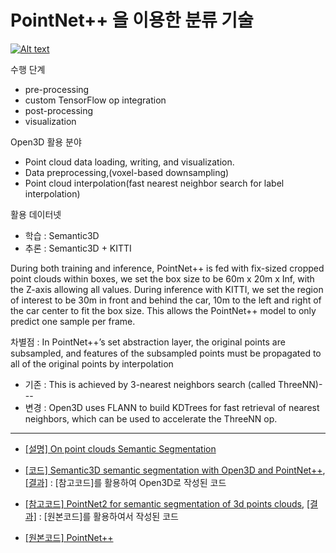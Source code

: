 # PointNet++ 을 이용한 분류 기술 

[![Alt text](https://img.youtube.com/vi/QNVJEI_g4rw/0.jpg)](https://www.youtube.com/watch?v=QNVJEI_g4rw)




수행 단계 
- pre-processing
- custom TensorFlow op integration
- post-processing
- visualization



Open3D 활용 분야 

- Point cloud data loading, writing, and visualization. 
- Data preprocessing,(voxel-based downsampling)
- Point cloud interpolation(fast nearest neighbor search for label interpolation) 


활용 데이터넷 
- 학습 : Semantic3D 
- 추론 : Semantic3D + KITTI 


During both training and inference, PointNet++ is fed with fix-sized cropped point clouds within boxes, we set the box size to be 60m x 20m x Inf, with the Z-axis allowing all values. During inference with KITTI, we set the region of interest to be 30m in front and behind the car, 10m to the left and right of the car center to fit the box size. This allows the PointNet++ model to only predict one sample per frame.


차별점 : In PointNet++’s set abstraction layer, the original points are subsampled, and features of the subsampled points must be propagated to all of the original points by interpolation
- 기존 : This is achieved by 3-nearest neighbors search (called ThreeNN)--- 
- 변경 : Open3D uses FLANN to build KDTrees for fast retrieval of nearest neighbors, which can be used to accelerate the ThreeNN op.




















---

- [[설명] On point clouds Semantic Segmentation](http://www.open3d.org/index.php/2019/01/16/on-point-clouds-semantic-segmentation/?fbclid=IwAR1zYJfqJxwFarNKp7rBkLEjmhzHEuFQiTv2Yo9vmly2AFRZmii8oBnMM0k)

- [[코드] Semantic3D semantic segmentation with Open3D and PointNet++](https://github.com/IntelVCL/Open3D-PointNet2-Semantic3D), [[결과]](http://www.semantic3d.net/view_method_detail.php?method=PointNet2_Demo) : [참고코드]를 활용하여 Open3D로 작성된 코드  

- [[참고코드] PointNet2 for semantic segmentation of 3d points clouds](https://github.com/mathieuorhan/pointnet2_semantic), [[결과]](http://www.semantic3d.net/view_method_detail.php?method=pointnetpp_sem) : [원본코드]를 활용하여서 작성된 코드 

- [[원본코드] PointNet++](https://github.com/charlesq34/pointnet2)